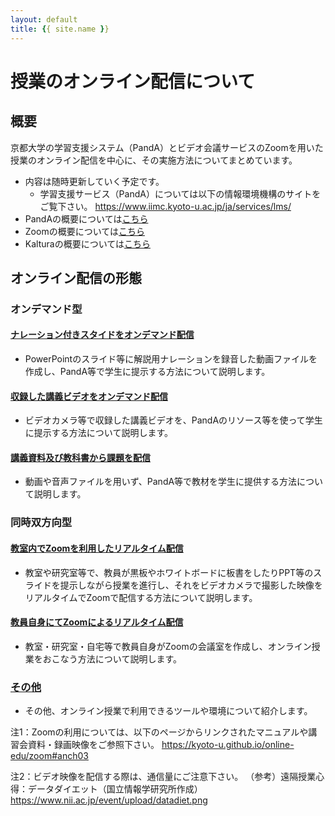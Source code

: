 ```yaml
---
layout: default
title: {{ site.name }}
---
```

# 授業のオンライン配信について

<!--
- 新型コロナウイルス感染症対策として、全学共通科目前期授業については、4月中の実験・実習科目及びILASセミナーを除く授業を原則オンライン配信にて実施することが決まりました。
-->

## 概要
京都大学の学習支援システム（PandA）とビデオ会議サービスのZoomを用いた授業のオンライン配信を中心に、その実施方法についてまとめています。
- 内容は随時更新していく予定です。
  - 学習支援サービス（PandA）については以下の情報環境機構のサイトをご覧下さい。
https://www.iimc.kyoto-u.ac.jp/ja/services/lms/
- PandAの概要については[こちら](panda)
- Zoomの概要については[こちら](zoom)
- Kalturaの概要については[こちら](kaltura)

## オンライン配信の形態

### オンデマンド型
#### [ナレーション付きスタイドをオンデマンド配信](01_ppt_with_audio)
- PowerPointのスライド等に解説用ナレーションを録音した動画ファイルを作成し、PandA等で学生に提示する方法について説明します。
#### [収録した講義ビデオをオンデマンド配信](02_video_capture)
- ビデオカメラ等で収録した講義ビデオを、PandAのリソース等を使って学生に提示する方法について説明します。
#### [講義資料及び教科書から課題を配信](03_textbook)
- 動画や音声ファイルを用いず、PandA等で教材を学生に提供する方法について説明します。

### 同時双方向型
#### [教室内でZoomを利用したリアルタイム配信](04_zoom_classroom)
- 教室や研究室等で、教員が黒板やホワイトボードに板書をしたりPPT等のスライドを提示しながら授業を進行し、それをビデオカメラで撮影した映像をリアルタイムでZoomで配信する方法について説明します。
#### [教員自身にてZoomによるリアルタイム配信](05_zoom_office)
- 教室・研究室・自宅等で教員自身がZoomの会議室を作成し、オンライン授業をおこなう方法について説明します。

### [その他](e_others)
- その他、オンライン授業で利用できるツールや環境について紹介します。

注1：Zoomの利用については、以下のページからリンクされたマニュアルや講習会資料・録画映像をご参照下さい。
https://kyoto-u.github.io/online-edu/zoom#anch03

注2：ビデオ映像を配信する際は、通信量にご注意下さい。
（参考）遠隔授業心得：データダイエット（国立情報学研究所作成）
https://www.nii.ac.jp/event/upload/datadiet.png


